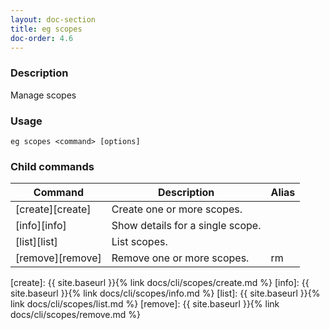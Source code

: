 ```yaml
---
layout: doc-section
title: eg scopes
doc-order: 4.6
---
```


### Description

Manage scopes

### Usage

```shell
eg scopes <command> [options]
```

### Child commands

| Command          | Description                      | Alias |
| ---              | ---                              | ---   |
| [create][create] | Create one or more scopes.       |       |
| [info][info]     | Show details for a single scope. |       |
| [list][list]     | List scopes.                     |       |
| [remove][remove] | Remove one or more scopes.       | rm    |


[create]: {{ site.baseurl }}{% link docs/cli/scopes/create.md %}
[info]: {{ site.baseurl }}{% link docs/cli/scopes/info.md %}
[list]: {{ site.baseurl }}{% link docs/cli/scopes/list.md %}
[remove]: {{ site.baseurl }}{% link docs/cli/scopes/remove.md %}
